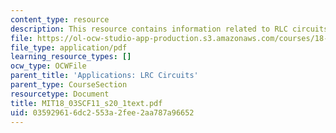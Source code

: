 ```yaml
---
content_type: resource
description: This resource contains information related to RLC circuits.
file: https://ol-ocw-studio-app-production.s3.amazonaws.com/courses/18-03sc-differential-equations-fall-2011/035929616dc2553a2fee2aa787a96652_MIT18_03SCF11_s20_1text.pdf
file_type: application/pdf
learning_resource_types: []
ocw_type: OCWFile
parent_title: 'Applications: LRC Circuits'
parent_type: CourseSection
resourcetype: Document
title: MIT18_03SCF11_s20_1text.pdf
uid: 03592961-6dc2-553a-2fee-2aa787a96652
---
```

